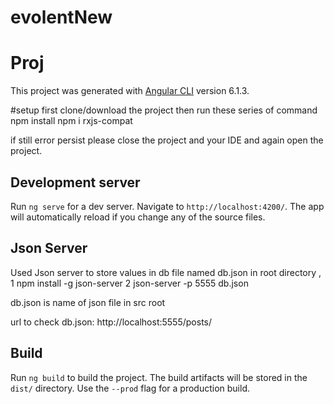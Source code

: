 # evolentNew

# Proj

This project was generated with [Angular CLI](https://github.com/angular/angular-cli) version 6.1.3.

#setup 
first clone/download the project then run these series of command
npm install
npm i rxjs-compat

if still error persist please close the project and your IDE and again open the project.

## Development server

Run `ng serve` for a dev server. Navigate to `http://localhost:4200/`. The app will automatically reload if you change any of the source files.

## Json Server
Used Json server to store values in db file named db.json in root directory , 
1 npm install -g json-server
2 json-server -p 5555 db.json

db.json is name of json file in src root

url to check db.json: http://localhost:5555/posts/

## Build

Run `ng build` to build the project. The build artifacts will be stored in the `dist/` directory. Use the `--prod` flag for a production build.


